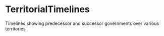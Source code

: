 # TerritorialTimelines
Timelines showing predecessor and successor governments over various territories
